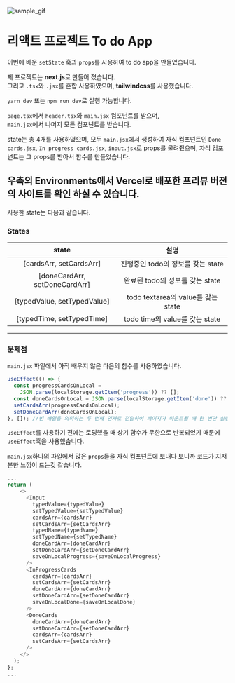 ![sample_gif](https://i.ibb.co/WVYj42M/readme-gif.gif)

# 리액트 프로젝트 To do App

이번에 배운 `setState` 훅과 `props`를 사용하여 to do app을 만들었습니다.

제 프로젝트는 **next.js**로 만들어 졌습니다. <br>그리고 `.tsx`와 `.jsx`를 혼합 사용하였으며, **tailwindcss**를 사용했습니다.

`yarn dev` 또는 `npm run dev`로 실행 가능합니다.

`page.tsx`에서 `header.tsx`와 `main.jsx` 컴포넌트를 받으며,<br>
`main.jsx`에서 나머지 모든 컴포넌트를 받습니다.

state는 총 4개를 사용하였으며, 모두 `main.jsx`에서 생성하여 자식 컴포넌트인 `Done cards.jsx`, `In progress cards.jsx`, `input.jsx`로 props를 물려줬으며, 자식 컴포넌트는 그 props를 받아서 함수를 만들었습니다.

우측의 Environments에서 Vercel로 배포한 프리뷰 버전의 사이트를 확인 하실 수 있습니다.
---

사용한 state는 다음과 같습니다.

### States

|             state             |                설명                |
| :---------------------------: | :--------------------------------: |
|    [cardsArr, setCardsArr]    | 진행중인 todo의 정보를 갖는 state  |
| [doneCardArr, setDoneCardArr] |  완료된 todo의 정보를 갖는 state   |
|  [typedValue, setTypedValue]  | todo textarea의 value를 갖는 state |
|   [typedTime, setTypedTime]   |   todo time의 value를 갖는 state   |

---

### 문제점

`main.jsx` 파일에서 아직 배우지 않은 다음의 함수를 사용하였습니다.

```js
useEffect(() => {
  const progressCardsOnLocal =
    JSON.parse(localStorage.getItem('progress')) ?? [];
  const doneCardsOnLocal = JSON.parse(localStorage.getItem('done')) ?? [];
  setCardsArr(progressCardsOnLocal);
  setDoneCardArr(doneCardsOnLocal);
}, []); //빈 배열을 의미하는 두 번째 인자로 전달하여 페이지가 마운트될 때 한 번만 실행되도록 설정
```

`useEffect`를 사용하기 전에는 로딩했을 때 상기 함수가 무한으로 반복되었기 때문에 `useEffect`훅을 사용했습니다.

`main.jsx`하나의 파일에서 많은 `props`들을 자식 컴포넌트에 보내다 보니까 코드가 지저분한 느낌이 드는것 같습니다.

```js
...
return (
    <>
      <Input
        typedValue={typedValue}
        setTypedValue={setTypedValue}
        cardsArr={cardsArr}
        setCardsArr={setCardsArr}
        typedName={typedName}
        setTypedName={setTypedName}
        doneCardArr={doneCardArr}
        setDoneCardArr={setDoneCardArr}
        saveOnLocalProgress={saveOnLocalProgress}
      />
      <InProgressCards
        cardsArr={cardsArr}
        setCardsArr={setCardsArr}
        doneCardArr={doneCardArr}
        setDoneCardArr={setDoneCardArr}
        saveOnLocalDone={saveOnLocalDone}
      />
      <DoneCards
        doneCardArr={doneCardArr}
        setDoneCardArr={setDoneCardArr}
        cardsArr={cardsArr}
        setCardsArr={setCardsArr}
      />
    </>
  );
};
...
```
